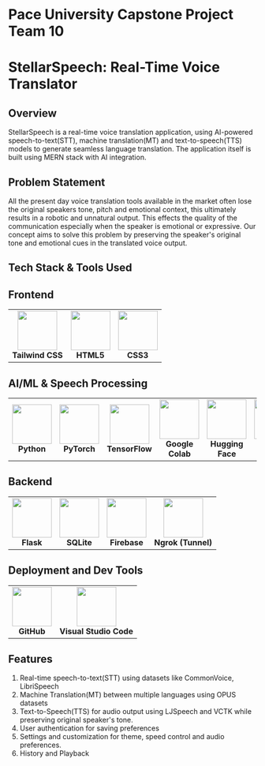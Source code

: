 # Pace University Capstone Project Team 10
# **StellarSpeech: Real-Time Voice Translator**
## **Overview**
StellarSpeech is a real-time voice translation application, using AI-powered speech-to-text(STT), machine translation(MT) and text-to-speech(TTS) models to generate seamless language translation. The application itself is built using MERN stack with AI integration.

## **Problem Statement**
All the present day voice translation tools available in the market often lose the original speakers tone, pitch and emotional context, this ultimately results in a robotic and unnatural output. This effects the quality of the communication especially when the speaker is emotional or expressive. Our concept aims to solve this problem by preserving the speaker's original tone and emotional cues in the translated voice output. 
<h2>Tech Stack & Tools Used</h2>

## Frontend
<table>
  <tr>
    <td align="center">
      <img src="https://cdn.jsdelivr.net/gh/devicons/devicon/icons/tailwindcss/tailwindcss-original.svg" width="80"><br>
      <b>Tailwind CSS</b>
    </td>
    <td align="center">
      <img src="https://cdn.jsdelivr.net/gh/devicons/devicon/icons/html5/html5-original.svg" width="80"><br>
      <b>HTML5</b>
    </td>
    <td align="center">
      <img src="https://cdn.jsdelivr.net/gh/devicons/devicon/icons/css3/css3-original.svg" width="80"><br>
      <b>CSS3</b>
    </td>
  </tr>
</table>

## AI/ML & Speech Processing
<table>
  <tr>
    <td align="center">
      <img src="https://cdn.jsdelivr.net/gh/devicons/devicon/icons/python/python-original.svg" width="80"><br>
      <b>Python</b>
    </td>
    <td align="center">
      <img src="https://cdn.jsdelivr.net/gh/devicons/devicon/icons/pytorch/pytorch-original.svg" width="80"><br>
      <b>PyTorch</b>
    </td>
    <td align="center">
      <img src="https://cdn.jsdelivr.net/gh/devicons/devicon/icons/tensorflow/tensorflow-original.svg" width="80"><br>
      <b>TensorFlow</b>
    </td>
    <td align="center">
      <img src="https://upload.wikimedia.org/wikipedia/commons/1/19/Google_Colaboratory_SVG_Logo.svg" width="80"><br>
      <b>Google Colab</b>
    </td>
    <td align="center">
      <img src="https://huggingface.co/front/assets/huggingface_logo-noborder.svg" width="80"><br>
      <b>Hugging Face</b>
    </td>
    <td align="center">
      <img src="https://upload.wikimedia.org/wikipedia/commons/6/6b/Whisper_logo.svg" width="80"><br>
      <b>Whisper AI (STT)</b>
    </td>
    <td align="center">
      <img src="https://upload.wikimedia.org/wikipedia/commons/3/3f/Transformer_model.png" width="80"><br>
      <b>Transformer (MT)</b>
    </td>
    <td align="center">
      <img src="https://upload.wikimedia.org/wikipedia/commons/a/a5/Tacotron_logo.png" width="80"><br>
      <b>Tacotron (TTS)</b>
    </td>
  </tr>
</table>

## Backend
<table>
  <tr>
    <td align="center">
      <img src="https://cdn.jsdelivr.net/gh/devicons/devicon/icons/flask/flask-original.svg" width="80"><br>
      <b>Flask</b>
    </td>
    <td align="center">
      <img src="https://cdn.jsdelivr.net/gh/devicons/devicon/icons/sqlite/sqlite-original.svg" width="80"><br>
      <b>SQLite</b>
    </td>
    <td align="center">
      <img src="https://cdn.jsdelivr.net/gh/devicons/devicon/icons/firebase/firebase-plain.svg" width="80"><br>
      <b>Firebase</b>
    </td>
    <td align="center">
      <img src="https://cdn.jsdelivr.net/gh/devicons/devicon/icons/nginx/nginx-original.svg" width="80"><br>
      <b>Ngrok (Tunnel)</b>
    </td>
  </tr>
</table>

## Deployment and Dev Tools
<table>
  <tr>
    <td align="center">
      <img src="https://cdn.jsdelivr.net/gh/devicons/devicon/icons/github/github-original.svg" width="80"><br>
      <b>GitHub</b>
        <td align="center">
      <img src="https://cdn.jsdelivr.net/gh/devicons/devicon/icons/vscode/vscode-original.svg" width="80"><br>
      <b>Visual Studio Code</b>
    </td>
  </tr>
</table>

## **Features**
1. Real-time speech-to-text(STT) using datasets like CommonVoice, LibriSpeech
2. Machine Translation(MT) between multiple languages using OPUS datasets
3. Text-to-Speech(TTS) for audio output using LJSpeech and VCTK while preserving original speaker's tone.
4. User authentication for saving preferences
5. Settings and customization for theme, speed control and audio preferences.
6. History and Playback


